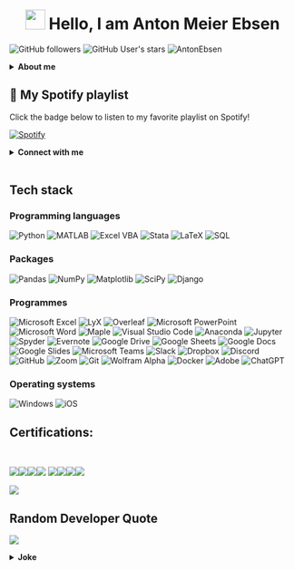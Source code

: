 
<h1 align="center"> <img src="https://media.giphy.com/media/hvRJCLFzcasrR4ia7z/giphy.gif" width="35"> Hello, I am Anton Meier Ebsen</h1>

![GitHub followers](https://img.shields.io/github/followers/AntonEbsen?style=social) 
![GitHub User's stars](https://img.shields.io/github/stars/AntonEbsen?style=social) 
<img src="https://komarev.com/ghpvc/?username=AntonEbsen" alt="AntonEbsen" />

<details>
  <summary><b>About me</b></summary>
  <samp>
    <ul>
      <li>👀 I’m interested in macroeconomics</li>
      <li>🌱 I’m currently learning: SQL and MATLAB</li>
      <li>📫 How to reach me: Anywhere on social media (Linked in profile)</li>
      <li>😄 Pronouns: He/Him/His</li>
      <li>⚡ Fun fact: I own 150+ cans of mackerel in tomato sauce</li>
    </ul>
  </samp>
</details>

## 🎵 My Spotify playlist

Click the badge below to listen to my favorite playlist on Spotify!

[![Spotify](https://img.shields.io/badge/Spotify-Play-blue?style=for-the-badge&logo=spotify)](https://<AntonEbsen>.github.io/<AntonEbsen>/)

<details>
  <summary><b>Connect with me</b></summary>
  <samp>
    <br>
    <a href="https://www.instagram.com/antonebsen/"><img src="https://img.icons8.com/fluency/48/000000/instagram-new.png" alt="@antonebsen" /></a>
    <a href="https://www.facebook.com/antonmeierebsen/"><img src="https://img.icons8.com/fluency/48/000000/facebook.png" alt="antonmeierebsen" /></a>
    <a href="https://www.linkedin.com/in/antonebsen/"><img src="https://img.icons8.com/fluency/48/000000/linkedin.png" alt="antonebsen" /></a>
    <a href="https://twitter.com/EbsenAnton"><img src="https://img.icons8.com/fluency/48/000000/twitter-squared.png" alt="@EbsenAnton" /></a>
    <a href="tel:+4525740131"><img src="https://img.icons8.com/fluency/48/000000/phone-disconnected.png" alt="+4525740131" /></a>
    <a href="mailto:anton.ebsen@gmail.com"><img src="https://img.icons8.com/fluency/48/000000/apple-mail.png" alt="anton.ebsen@gmail.com" /></a>
    <a href="https://www.youtube.com/channel/UCy2watukchWb881sruMWsfg"><img src="https://img.icons8.com/?size=100&id=19318&format=png&color=000000" alt="YouTube" width="50" height="50"/></a>
    <a href="https://www.reddit.com/user/AntonEbsen/"><img src="https://img.icons8.com/?size=100&id=8weyx4k1jpJy&format=png&color=000000" alt="Reddit" width="50" height="50"/></a>
    <a href="https://www.quora.com/profile/Anton-Meier-Ebsen"><img src="https://img.icons8.com/?size=100&id=wPcChHypTdti&format=png&color=000000" alt="Quora" width="50" height="50"/></a>
    <a href="http://www.pinterest.com/antonmeierebsen"><img src="https://img.icons8.com/?size=100&id=63676&format=png&color=000000" alt="Pinterest" width="50" height="50"/></a>
    <a href="https://steamcommunity.com/id/AntonEbsen/"><img src="https://img.icons8.com/color/48/000000/steam.png" alt="Steam" width="50" height="50"/></a>
    <a href="https://medium.com/@anton.ebsen"><img src="https://img.icons8.com/?size=100&id=sIQ7pEkjnEJW&format=png&color=000000" alt="Medium" width="50" height="50"/></a>
    <br>
  </samp>
</details>

<br>

## Tech stack
### Programming languages
![Python](https://img.shields.io/badge/Python-14354C?style=for-the-badge&logo=python&logoColor=white) ![MATLAB](https://img.shields.io/badge/MATLAB-0076A8?style=for-the-badge&logo=mathworks&logoColor=white)
![Excel VBA](https://img.shields.io/badge/Excel%20VBA-217346?style=for-the-badge&logo=data:image/svg+xml;base64,<Base64-encoded-string>)
![Stata](https://img.shields.io/badge/Stata-Informational?style=for-the-badge&logo=data:image/svg+xml;base64,<Base64-encoded-string>)
![LaTeX](https://img.shields.io/badge/LaTeX-008080?style=for-the-badge&logo=latex&logoColor=white)
![SQL](https://img.shields.io/badge/SQL-4479A1?style=for-the-badge&logo=postgresql&logoColor=white)

### Packages
![Pandas](https://img.shields.io/badge/Pandas-150458?style=for-the-badge&logo=pandas&logoColor=white)
![NumPy](https://img.shields.io/badge/NumPy-013243?style=for-the-badge&logo=numpy&logoColor=white)
![Matplotlib](https://img.shields.io/badge/Matplotlib-ffffff?style=for-the-badge&logo=matplotlib&logoColor=black)
![SciPy](https://img.shields.io/badge/SciPy-8CAAE6?style=for-the-badge&logo=scipy&logoColor=white)
![Django](https://img.shields.io/badge/Django-092E20?style=for-the-badge&logo=django&logoColor=white)

### Programmes
![Microsoft Excel](https://img.shields.io/badge/Microsoft%20Excel-217346?style=for-the-badge&logo=microsoft-excel&logoColor=white)
![LyX](https://img.shields.io/badge/LyX-0072B6?style=for-the-badge&logo=data:image/svg+xml;base64,<Base64-encoded-string>)
![Overleaf](https://img.shields.io/badge/Overleaf-47A248?style=for-the-badge&logo=overleaf&logoColor=white)
![Microsoft PowerPoint](https://img.shields.io/badge/Microsoft%20PowerPoint-B7472A?style=for-the-badge&logo=microsoft-powerpoint&logoColor=white)
![Microsoft Word](https://img.shields.io/badge/Microsoft%20Word-2B579A?style=for-the-badge&logo=microsoft-word&logoColor=white)
![Maple](https://img.shields.io/badge/Maple-0072B6?style=for-the-badge&logo=data:image/svg+xml;base64,<Base64-encoded-string>)
![Visual Studio Code](https://img.shields.io/badge/Visual%20Studio%20Code-007ACC?style=for-the-badge&logo=visual-studio-code&logoColor=white)
![Anaconda](https://img.shields.io/badge/Anaconda-44A833?style=for-the-badge&logo=anaconda&logoColor=white)
![Jupyter](https://img.shields.io/badge/Jupyter-F37626?style=for-the-badge&logo=jupyter&logoColor=white)
![Spyder](https://img.shields.io/badge/Spyder-FF0000?style=for-the-badge&logo=spyder-ide&logoColor=white)
![Evernote](https://img.shields.io/badge/Evernote-00A82D?style=for-the-badge&logo=evernote&logoColor=white)
![Google Drive](https://img.shields.io/badge/Google%20Drive-4285F4?style=for-the-badge&logo=google-drive&logoColor=white)
![Google Sheets](https://img.shields.io/badge/Google%20Sheets-34A853?style=for-the-badge&logo=google-sheets&logoColor=white)
![Google Docs](https://img.shields.io/badge/Google%20Docs-4285F4?style=for-the-badge&logo=google-docs&logoColor=white)
![Google Slides](https://img.shields.io/badge/Google%20Slides-F4B400?style=for-the-badge&logo=google-slides&logoColor=white)
![Microsoft Teams](https://img.shields.io/badge/Microsoft%20Teams-6264A7?style=for-the-badge&logo=microsoft-teams&logoColor=white)
![Slack](https://img.shields.io/badge/Slack-4A154B?style=for-the-badge&logo=slack&logoColor=white)
![Dropbox](https://img.shields.io/badge/Dropbox-0061FF?style=for-the-badge&logo=dropbox&logoColor=white)
![Discord](https://img.shields.io/badge/Discord-5865F2?style=for-the-badge&logo=discord&logoColor=white)
![GitHub](https://img.shields.io/badge/GitHub-181717?style=for-the-badge&logo=github&logoColor=white)
![Zoom](https://img.shields.io/badge/Zoom-2D8CFF?style=for-the-badge&logo=zoom&logoColor=white)
![Git](https://img.shields.io/badge/Git-F05032?style=for-the-badge&logo=git&logoColor=white)
![Wolfram Alpha](https://img.shields.io/badge/Wolfram%20Alpha-DD1100?style=for-the-badge&logo=wolfram-alpha&logoColor=white)
![Docker](https://img.shields.io/badge/Docker-2496ED?style=for-the-badge&logo=docker&logoColor=white)
![Adobe](https://img.shields.io/badge/Adobe-FF0000?style=for-the-badge&logo=adobe&logoColor=white)
![ChatGPT](https://img.shields.io/badge/ChatGPT-0A66C2?style=for-the-badge&logo=data:image/svg+xml;base64,<Base64-encoded-string>)

### Operating systems
![Windows](https://img.shields.io/badge/Windows-0078D6?style=for-the-badge&logo=windows&logoColor=white)
![iOS](https://img.shields.io/badge/iOS-000000?style=for-the-badge&logo=ios&logoColor=white)

## Certifications:

<Br>

[![](https://img.shields.io/badge/Introduction%20to%20Data%20Science%20in%20Python-red?style=for-the-badge)](https://github.com/AntonEbsen/AntonEbsen/blob/b0f0ca7f90afb3b33b117a81845ffabe990e7fe9/Certificates/Introduction%20to%20Data%20Science%20in%20Python.jpg)[![](https://img.shields.io/badge/Intermediate%20Python-blue?style=for-the-badge)](https://github.com/AntonEbsen/AntonEbsen/blob/b0f0ca7f90afb3b33b117a81845ffabe990e7fe9/Certificates/Intermediate%20Python.jpg)[![](https://img.shields.io/badge/Data%20Science%20Toolbox%20-I-orange?style=for-the-badge)](https://github.com/AntonEbsen/AntonEbsen/blob/b0f0ca7f90afb3b33b117a81845ffabe990e7fe9/Certificates/Python%20Data%20Science%20Toolbox%20Part%201.pdf)[![](https://img.shields.io/badge/Data%20Science%20Toolbox%20-II-orange?style=for-the-badge)](https://github.com/AntonEbsen/AntonEbsen/blob/b0f0ca7f90afb3b33b117a81845ffabe990e7fe9/Certificates/Python%20Data%20Science%20Toolbox%20part%202.pdf) [![](https://img.shields.io/badge/Matlab%20Onramp-red?style=for-the-badge)](https://github.com/AntonEbsen/AntonEbsen/blob/b0f0ca7f90afb3b33b117a81845ffabe990e7fe9/Certificates/Certificate%20for%20MATLAB%20Onramp.pdf)[![](https://img.shields.io/badge/Matlab%20Fundamentals-blue?style=for-the-badge)](https://github.com/AntonEbsen/AntonEbsen/blob/b0f0ca7f90afb3b33b117a81845ffabe990e7fe9/Certificates/Certificate%20for%20MATLAB%20Fundamentals.pdf)[![](https://img.shields.io/badge/Supervized%20Learning%20with%20Sklearn-red?style=for-the-badge)](https://github.com/AntonEbsen/AntonEbsen/blob/b0f0ca7f90afb3b33b117a81845ffabe990e7fe9/Certificates/Supervized%20Learning%20with%20Scikit-Learn-1.jpg)[![](https://img.shields.io/badge/More%20on%20the%20Way!-yellow?style=for-the-badge)](https://github.com/Aryagm)

![](https://github-readme-stats.vercel.app/api/top-langs/?username=AntonEbsen&theme=dark&hide_border=false&include_all_commits=true&count_private=false&layout=compact)

## Random Developer Quote
![](https://quotes-github-readme.vercel.app/api?type=horizontal&theme=radical)

<details>
  <summary><b>Joke</b></summary>
  <samp>
    <img src="https://readme-jokes.vercel.app/api" alt="Jokes Card" />
  </samp>
</details>

